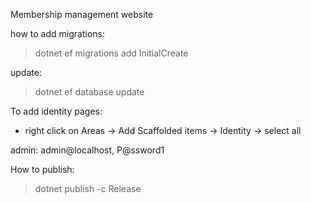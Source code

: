 ﻿Membership management website

how to add migrations:
>dotnet ef migrations add InitialCreate

update:
>dotnet ef database update



To add identity pages:
- right click on Areas -> Add Scaffolded items -> Identity -> select all 

admin: admin@localhost, P@ssword1

How to publish:
>dotnet publish -c Release